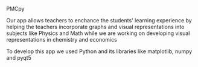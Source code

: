 PMCpy

Our app allows teachers to enchance the students' learning experience by helping the teachers incorporate graphs and visual representations into subjects like Physics and Math while we are working on developing visual representations in chemistry and economics

To develop this app we used Python and its libraries like matplotlib, numpy and pyqt5









